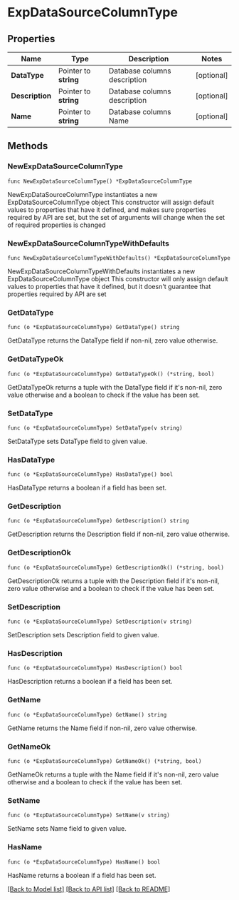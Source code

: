 # ExpDataSourceColumnType

## Properties

Name | Type | Description | Notes
------------ | ------------- | ------------- | -------------
**DataType** | Pointer to **string** | Database columns description | [optional] 
**Description** | Pointer to **string** | Database columns description | [optional] 
**Name** | Pointer to **string** | Database columns Name | [optional] 

## Methods

### NewExpDataSourceColumnType

`func NewExpDataSourceColumnType() *ExpDataSourceColumnType`

NewExpDataSourceColumnType instantiates a new ExpDataSourceColumnType object
This constructor will assign default values to properties that have it defined,
and makes sure properties required by API are set, but the set of arguments
will change when the set of required properties is changed

### NewExpDataSourceColumnTypeWithDefaults

`func NewExpDataSourceColumnTypeWithDefaults() *ExpDataSourceColumnType`

NewExpDataSourceColumnTypeWithDefaults instantiates a new ExpDataSourceColumnType object
This constructor will only assign default values to properties that have it defined,
but it doesn't guarantee that properties required by API are set

### GetDataType

`func (o *ExpDataSourceColumnType) GetDataType() string`

GetDataType returns the DataType field if non-nil, zero value otherwise.

### GetDataTypeOk

`func (o *ExpDataSourceColumnType) GetDataTypeOk() (*string, bool)`

GetDataTypeOk returns a tuple with the DataType field if it's non-nil, zero value otherwise
and a boolean to check if the value has been set.

### SetDataType

`func (o *ExpDataSourceColumnType) SetDataType(v string)`

SetDataType sets DataType field to given value.

### HasDataType

`func (o *ExpDataSourceColumnType) HasDataType() bool`

HasDataType returns a boolean if a field has been set.

### GetDescription

`func (o *ExpDataSourceColumnType) GetDescription() string`

GetDescription returns the Description field if non-nil, zero value otherwise.

### GetDescriptionOk

`func (o *ExpDataSourceColumnType) GetDescriptionOk() (*string, bool)`

GetDescriptionOk returns a tuple with the Description field if it's non-nil, zero value otherwise
and a boolean to check if the value has been set.

### SetDescription

`func (o *ExpDataSourceColumnType) SetDescription(v string)`

SetDescription sets Description field to given value.

### HasDescription

`func (o *ExpDataSourceColumnType) HasDescription() bool`

HasDescription returns a boolean if a field has been set.

### GetName

`func (o *ExpDataSourceColumnType) GetName() string`

GetName returns the Name field if non-nil, zero value otherwise.

### GetNameOk

`func (o *ExpDataSourceColumnType) GetNameOk() (*string, bool)`

GetNameOk returns a tuple with the Name field if it's non-nil, zero value otherwise
and a boolean to check if the value has been set.

### SetName

`func (o *ExpDataSourceColumnType) SetName(v string)`

SetName sets Name field to given value.

### HasName

`func (o *ExpDataSourceColumnType) HasName() bool`

HasName returns a boolean if a field has been set.


[[Back to Model list]](../README.md#documentation-for-models) [[Back to API list]](../README.md#documentation-for-api-endpoints) [[Back to README]](../README.md)


